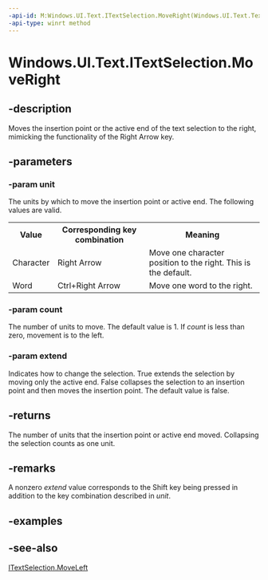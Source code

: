 ```yaml
---
-api-id: M:Windows.UI.Text.ITextSelection.MoveRight(Windows.UI.Text.TextRangeUnit,System.Int32,System.Boolean)
-api-type: winrt method
---
```


<!-- Method syntax
public int MoveRight(Windows.UI.Text.TextRangeUnit unit, System.Int32 count, System.Boolean extend)
-->

# Windows.UI.Text.ITextSelection.MoveRight

## -description
Moves the insertion point or the active end of the text selection to the right, mimicking the functionality of the Right Arrow key.



## -parameters
### -param unit
The units by which to move the insertion point or active end. The following values are valid. <table>
   <tr><th>Value</th><th>Corresponding key combination</th><th>Meaning</th></tr>
   <tr><td>Character</td><td>Right Arrow</td><td>Move one character position to the right. This is the default.</td></tr>
   <tr><td>Word</td><td>Ctrl+Right Arrow</td><td>Move one word to the right.</td></tr>
</table>

### -param count
The number of units to move. The default value is 1. If *count* is less than zero, movement is to the left.

### -param extend
Indicates how to change the selection. True extends the selection by moving only the active end. False collapses the selection to an insertion point and then moves the insertion point. The default value is false.

## -returns
The number of units that the insertion point or active end moved. Collapsing the selection counts as one unit.

## -remarks
A nonzero *extend* value corresponds to the Shift key being pressed in addition to the key combination described in *unit*.

## -examples

## -see-also
[ITextSelection.MoveLeft](itextselection_moveleft_1979591935.md)
